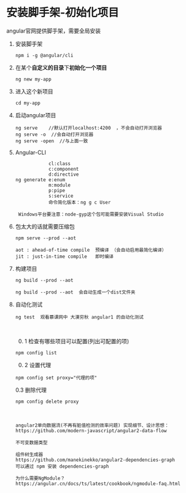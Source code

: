 # 安装脚手架-初始化项目

angular官网提供脚手架，需要全局安装

1. 安装脚手架

   ```
   npm i -g @angular/cli
   ```

2. 在某个**自定义的目录**下**初始化一个项目**

   ```
   ng new my-app
   ```

3. 进入这个新项目

   ```
   cd my-app
   ```

4. 启动angular项目

   ```
   ng serve    //默认打开localhost:4200  ，不会自动打开浏览器
   ng serve -o  //会自动打开浏览器
   ng serve -open  //与上面一致
   ```

5. Angular-CLI

   ```
               cl:class
               c:component
               d:directive
   ng generate e:enum
               m:module
               p:pipe
               s:service
               命令简化版本：ng g c User
    
    Windows平台要注意：node-gyp这个包可能需要安装Visual Studio
   ```

6. 包太大的话就需要压缩包

   ```
   npm serve --prod --aot
   ```

   ```
   aot : ahead-of-time compile  预编译 （会自动启用最简化编译）
   jit : just-in-time compile   即时编译
   ```

7. 构建项目

   ```
   ng build --prod --aot
   ```

   ```
   ng build --prod --aot  会自动生成一个dist文件夹
   ```

8. 自动化测试

   ```
   ng test  观看慕课网中 大漠穷秋 angular1 的自动化测试
   ```

   ​

   0. 1  检查有哪些项目可以配置(列出可配置的项)

   ```
   npm config list
   ```

   0. 2  设置代理

   ```
   npm config set proxy="代理的项"
   ```

   0.3  删除代理

   ```
   npm config delete proxy
   ```

   ​

   ```
   angular2单向数据流(不再有脏值检测的效率问题) 实现细节、设计思想：
   https://github.com/modern-javascript/angular2-data-flow

   不可变数据类型

   组件树生成器
   https://github.com/manekinekko/angular2-dependencies-graph
   可以通过 npm 安装 dependencies-graph

   为什么需要NgModule？
   https://angular.cn/docs/ts/latest/cookbook/ngmodule-faq.html
   ```

   ​